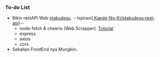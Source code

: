 ### To-do List
- Bikin restAPI Web [otakudesu](otakudeu.info). --Ispirasi([ Kaede-No-Ki/otakudesu-rest-api](https://github.com/Kaede-No-Ki/otakudesu-rest-api))--
  - node-fetch & cheerio (Web Scrapper). [Tutorial](https://www.youtube.com/watch?v=z6jwIkkc7ro)
  - express
  - axios
  - cors
- Sekalian FrontEnd nya Mungkin..

<!--
**Hanivan/Hanivan** is a ✨ _special_ ✨ repository because its `README.md` (this file) appears on your GitHub profile.

Here are some ideas to get you started:

- 🔭 I’m currently working on ...
- 🌱 I’m currently learning ...
- 👯 I’m looking to collaborate on ...
- 🤔 I’m looking for help with ...
- 💬 Ask me about ...
- 📫 How to reach me: ...
- 😄 Pronouns: ...
- ⚡ Fun fact: ...
-->
